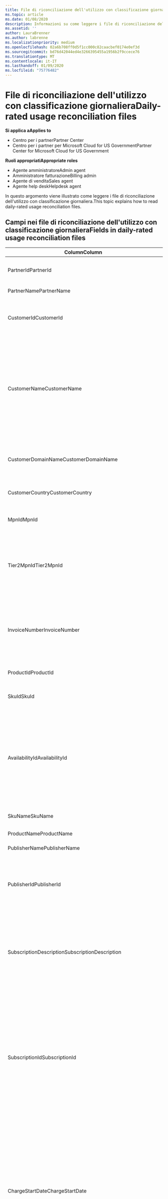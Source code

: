 ```yaml
---
title: File di riconciliazione dell'utilizzo con classificazione giornaliera | Centro per i partner
ms.topic: article
ms.date: 01/08/2020
description: Informazioni su come leggere i file di riconciliazione dell'utilizzo con classificazione giornaliera nel centro per i partner.
ms.assetid: ''
author: LauraBrenner
ms.author: labrenne
ms.localizationpriority: medium
ms.openlocfilehash: 02a6b708ff0d5f1cc000c82caacbef0174e0ef3d
ms.sourcegitcommit: bd76d42044ed4e3266395455a1956b2f9ccece76
ms.translationtype: MT
ms.contentlocale: it-IT
ms.lasthandoff: 01/09/2020
ms.locfileid: "75776482"
---
```

# <a name="daily-rated-usage-reconciliation-files"></a><span data-ttu-id="c2d2c-103">File di riconciliazione dell'utilizzo con classificazione giornaliera</span><span class="sxs-lookup"><span data-stu-id="c2d2c-103">Daily-rated usage reconciliation files</span></span>

<span data-ttu-id="c2d2c-104">**Si applica a**</span><span class="sxs-lookup"><span data-stu-id="c2d2c-104">**Applies to**</span></span>

- <span data-ttu-id="c2d2c-105">Centro per i partner</span><span class="sxs-lookup"><span data-stu-id="c2d2c-105">Partner Center</span></span>
- <span data-ttu-id="c2d2c-106">Centro per i partner per Microsoft Cloud for US Government</span><span class="sxs-lookup"><span data-stu-id="c2d2c-106">Partner Center for Microsoft Cloud for US Government</span></span>

<span data-ttu-id="c2d2c-107">**Ruoli appropriati**</span><span class="sxs-lookup"><span data-stu-id="c2d2c-107">**Appropriate roles**</span></span>

- <span data-ttu-id="c2d2c-108">Agente amministratore</span><span class="sxs-lookup"><span data-stu-id="c2d2c-108">Admin agent</span></span>
- <span data-ttu-id="c2d2c-109">Amministratore fatturazione</span><span class="sxs-lookup"><span data-stu-id="c2d2c-109">Billing admin</span></span>
- <span data-ttu-id="c2d2c-110">Agente di vendita</span><span class="sxs-lookup"><span data-stu-id="c2d2c-110">Sales agent</span></span>
- <span data-ttu-id="c2d2c-111">Agente help desk</span><span class="sxs-lookup"><span data-stu-id="c2d2c-111">Helpdesk agent</span></span>

<span data-ttu-id="c2d2c-112">In questo argomento viene illustrato come leggere i file di riconciliazione dell'utilizzo con classificazione giornaliera.</span><span class="sxs-lookup"><span data-stu-id="c2d2c-112">This topic explains how to read daily-rated usage reconciliation files.</span></span>

## <a name="fields-in-daily-rated-usage-reconciliation-files"></a><span data-ttu-id="c2d2c-113">Campi nei file di riconciliazione dell'utilizzo con classificazione giornaliera</span><span class="sxs-lookup"><span data-stu-id="c2d2c-113">Fields in daily-rated usage reconciliation files</span></span>

| <span data-ttu-id="c2d2c-114">Column</span><span class="sxs-lookup"><span data-stu-id="c2d2c-114">Column</span></span> | <span data-ttu-id="c2d2c-115">Descrizione</span><span class="sxs-lookup"><span data-stu-id="c2d2c-115">Description</span></span> |
| ------ | ----------- |
| <span data-ttu-id="c2d2c-116">PartnerId</span><span class="sxs-lookup"><span data-stu-id="c2d2c-116">PartnerId</span></span> | <span data-ttu-id="c2d2c-117">Identificatore partner in formato GUID.</span><span class="sxs-lookup"><span data-stu-id="c2d2c-117">Partner identifier in GUID format.</span></span> |
| <span data-ttu-id="c2d2c-118">PartnerName</span><span class="sxs-lookup"><span data-stu-id="c2d2c-118">PartnerName</span></span> | <span data-ttu-id="c2d2c-119">Nome partner.</span><span class="sxs-lookup"><span data-stu-id="c2d2c-119">Partner name.</span></span> |
| <span data-ttu-id="c2d2c-120">CustomerId</span><span class="sxs-lookup"><span data-stu-id="c2d2c-120">CustomerId</span></span> | <span data-ttu-id="c2d2c-121">Identificatore Microsoft univoco per il cliente in formato GUID.</span><span class="sxs-lookup"><span data-stu-id="c2d2c-121">Unique Microsoft identifier for the customer in GUID format.</span></span> |
| <span data-ttu-id="c2d2c-122">CustomerName</span><span class="sxs-lookup"><span data-stu-id="c2d2c-122">CustomerName</span></span> | <span data-ttu-id="c2d2c-123">Nome dell'organizzazione del cliente registrato nel Centro per i partner.</span><span class="sxs-lookup"><span data-stu-id="c2d2c-123">Customer's organization name as reported in Partner Center.</span></span> <span data-ttu-id="c2d2c-124">*Questa colonna è molto importante per riconciliare la fattura con le informazioni del sistema.*</span><span class="sxs-lookup"><span data-stu-id="c2d2c-124">*This column is very important for reconciling the invoice with your system information.*</span></span> |
| <span data-ttu-id="c2d2c-125">CustomerDomainName</span><span class="sxs-lookup"><span data-stu-id="c2d2c-125">CustomerDomainName</span></span> | <span data-ttu-id="c2d2c-126">Nome di dominio del cliente.</span><span class="sxs-lookup"><span data-stu-id="c2d2c-126">The customer's domain name.</span></span> <span data-ttu-id="c2d2c-127">Non disponibile per l'attività corrente.</span><span class="sxs-lookup"><span data-stu-id="c2d2c-127">Not available for current activity.</span></span> |
| <span data-ttu-id="c2d2c-128">CustomerCountry</span><span class="sxs-lookup"><span data-stu-id="c2d2c-128">CustomerCountry</span></span> | <span data-ttu-id="c2d2c-129">Paese in cui si trova il cliente.</span><span class="sxs-lookup"><span data-stu-id="c2d2c-129">The country in which the customer is located.</span></span> |
| <span data-ttu-id="c2d2c-130">MpnId</span><span class="sxs-lookup"><span data-stu-id="c2d2c-130">MpnId</span></span> | <span data-ttu-id="c2d2c-131">Identificatore MPN del partner CSP.</span><span class="sxs-lookup"><span data-stu-id="c2d2c-131">MPN identifier of the CSP partner.</span></span> |
| <span data-ttu-id="c2d2c-132">Tier2MpnId</span><span class="sxs-lookup"><span data-stu-id="c2d2c-132">Tier2MpnId</span></span> | <span data-ttu-id="c2d2c-133">Identificatore MPN del rivenditore del record per la sottoscrizione.</span><span class="sxs-lookup"><span data-stu-id="c2d2c-133">MPN identifier of the reseller of record for the subscription.</span></span> <span data-ttu-id="c2d2c-134">Non disponibile per l'attività corrente.</span><span class="sxs-lookup"><span data-stu-id="c2d2c-134">Not available for current activity.</span></span> |
| <span data-ttu-id="c2d2c-135">InvoiceNumber</span><span class="sxs-lookup"><span data-stu-id="c2d2c-135">InvoiceNumber</span></span> | <span data-ttu-id="c2d2c-136">Numero di fattura in cui viene visualizzata la transazione specificata.</span><span class="sxs-lookup"><span data-stu-id="c2d2c-136">Invoice number where the specified transaction appears.</span></span> <span data-ttu-id="c2d2c-137">Non disponibile per l'attività corrente.</span><span class="sxs-lookup"><span data-stu-id="c2d2c-137">Not available for current activity.</span></span> |
| <span data-ttu-id="c2d2c-138">ProductId</span><span class="sxs-lookup"><span data-stu-id="c2d2c-138">ProductId</span></span> | <span data-ttu-id="c2d2c-139">Identificatore del prodotto.</span><span class="sxs-lookup"><span data-stu-id="c2d2c-139">The identifier for the product.</span></span> |
| <span data-ttu-id="c2d2c-140">SkuId</span><span class="sxs-lookup"><span data-stu-id="c2d2c-140">SkuId</span></span> | <span data-ttu-id="c2d2c-141">Identificatore per un particolare SKU.</span><span class="sxs-lookup"><span data-stu-id="c2d2c-141">The identifier for a particular SKU.</span></span> |
| <span data-ttu-id="c2d2c-142">AvailabilityId</span><span class="sxs-lookup"><span data-stu-id="c2d2c-142">AvailabilityId</span></span> | <span data-ttu-id="c2d2c-143">Identificatore della disponibilità di uno SKU specifico.</span><span class="sxs-lookup"><span data-stu-id="c2d2c-143">The identifier for a particular SKU's availability.</span></span> <span data-ttu-id="c2d2c-144">Ciò indica se lo SKU è disponibile per l'acquisto in un determinato paese, valuta, segmento di settore e così via.</span><span class="sxs-lookup"><span data-stu-id="c2d2c-144">This shows whether the SKU is available for purchase in the given country, currency, industry segment, etc.</span></span> |
| <span data-ttu-id="c2d2c-145">SkuName</span><span class="sxs-lookup"><span data-stu-id="c2d2c-145">SkuName</span></span> | <span data-ttu-id="c2d2c-146">Titolo di una particolare SKU.</span><span class="sxs-lookup"><span data-stu-id="c2d2c-146">The title for a particular SKU.</span></span> |
| <span data-ttu-id="c2d2c-147">ProductName</span><span class="sxs-lookup"><span data-stu-id="c2d2c-147">ProductName</span></span> | <span data-ttu-id="c2d2c-148">Nome del prodotto.</span><span class="sxs-lookup"><span data-stu-id="c2d2c-148">The name of the product.</span></span> |
| <span data-ttu-id="c2d2c-149">PublisherName</span><span class="sxs-lookup"><span data-stu-id="c2d2c-149">PublisherName</span></span> | <span data-ttu-id="c2d2c-150">Nome dell'editore.</span><span class="sxs-lookup"><span data-stu-id="c2d2c-150">The name of the publisher.</span></span> |
| <span data-ttu-id="c2d2c-151">PublisherId</span><span class="sxs-lookup"><span data-stu-id="c2d2c-151">PublisherId</span></span> | <span data-ttu-id="c2d2c-152">Identificatore del server di pubblicazione in formato GUID.</span><span class="sxs-lookup"><span data-stu-id="c2d2c-152">The identifier of the publisher in GUID format.</span></span> <span data-ttu-id="c2d2c-153">Non disponibile per l'attività corrente.</span><span class="sxs-lookup"><span data-stu-id="c2d2c-153">Not available for current activity.</span></span> |
| <span data-ttu-id="c2d2c-154">SubscriptionDescription</span><span class="sxs-lookup"><span data-stu-id="c2d2c-154">SubscriptionDescription</span></span> | <span data-ttu-id="c2d2c-155">Nome dell'offerta di servizio acquistata dal cliente, come definito nel listino prezzi.</span><span class="sxs-lookup"><span data-stu-id="c2d2c-155">The name of the service offering purchased by the customer, as defined in the price list.</span></span> <span data-ttu-id="c2d2c-156">Si tratta di un campo identico a **offername**.</span><span class="sxs-lookup"><span data-stu-id="c2d2c-156">(This is an identical field to **OfferName**).</span></span> |
| <span data-ttu-id="c2d2c-157">SubscriptionId</span><span class="sxs-lookup"><span data-stu-id="c2d2c-157">SubscriptionId</span></span> | <span data-ttu-id="c2d2c-158">Identificatore univoco di una sottoscrizione nella piattaforma di fatturazione Microsoft.</span><span class="sxs-lookup"><span data-stu-id="c2d2c-158">Unique identifier for a subscription in the Microsoft billing platform.</span></span> <span data-ttu-id="c2d2c-159">Non utilizzato per la riconciliazione.</span><span class="sxs-lookup"><span data-stu-id="c2d2c-159">Not used for reconciliation.</span></span> <span data-ttu-id="c2d2c-160">*Questo identificatore non corrisponde all' **ID sottoscrizione** nella console di amministrazione partner.*</span><span class="sxs-lookup"><span data-stu-id="c2d2c-160">*This identifier is not the same as the **Subscription ID** on the partner admin console.*</span></span> |
| <span data-ttu-id="c2d2c-161">ChargeStartDate</span><span class="sxs-lookup"><span data-stu-id="c2d2c-161">ChargeStartDate</span></span> | <span data-ttu-id="c2d2c-162">Data di inizio del ciclo di fatturazione (eccetto quando si presentano date di dati di utilizzo latenti precedentemente non addebitati dal ciclo di fatturazione precedente).</span><span class="sxs-lookup"><span data-stu-id="c2d2c-162">Start date of the billing cycle (except when presenting dates of previously uncharged latent usage data from the previous billing cycle).</span></span> <span data-ttu-id="c2d2c-163">L'ora indicata è sempre l'inizio della giornata, le 0:00.</span><span class="sxs-lookup"><span data-stu-id="c2d2c-163">The time is always the beginning of the day, 0:00.</span></span> |
| <span data-ttu-id="c2d2c-164">ChargeEndDate</span><span class="sxs-lookup"><span data-stu-id="c2d2c-164">ChargeEndDate</span></span> | <span data-ttu-id="c2d2c-165">Data di fine del ciclo di fatturazione (tranne quando si presentano date di dati di utilizzo latenti precedentemente non addebitati dal ciclo biling precedente).</span><span class="sxs-lookup"><span data-stu-id="c2d2c-165">End date of billing cycle (except when presenting dates of previously uncharged latent usage data from the previous biling cycle).</span></span> <span data-ttu-id="c2d2c-166">L'ora indicata è sempre la fine della giornata, le 23:59.</span><span class="sxs-lookup"><span data-stu-id="c2d2c-166">The time is always the end of the day, 23:59.</span></span> |
| <span data-ttu-id="c2d2c-167">UsageDate</span><span class="sxs-lookup"><span data-stu-id="c2d2c-167">UsageDate</span></span> | <span data-ttu-id="c2d2c-168">Data di utilizzo del servizio.</span><span class="sxs-lookup"><span data-stu-id="c2d2c-168">Date of service usage.</span></span> |
| <span data-ttu-id="c2d2c-169">MeterType</span><span class="sxs-lookup"><span data-stu-id="c2d2c-169">MeterType</span></span> | <span data-ttu-id="c2d2c-170">Tipo di misuratore.</span><span class="sxs-lookup"><span data-stu-id="c2d2c-170">The type of meter.</span></span> |
| <span data-ttu-id="c2d2c-171">MeterCategory</span><span class="sxs-lookup"><span data-stu-id="c2d2c-171">MeterCategory</span></span> | <span data-ttu-id="c2d2c-172">Servizio di primo livello per l'utilizzo.</span><span class="sxs-lookup"><span data-stu-id="c2d2c-172">The top-level service for the usage.</span></span> |
| <span data-ttu-id="c2d2c-173">MeterId</span><span class="sxs-lookup"><span data-stu-id="c2d2c-173">MeterId</span></span> | <span data-ttu-id="c2d2c-174">Identificatore del contatore utilizzato.</span><span class="sxs-lookup"><span data-stu-id="c2d2c-174">The identifier for the meter being used.</span></span> |
| <span data-ttu-id="c2d2c-175">MeterSubCategory</span><span class="sxs-lookup"><span data-stu-id="c2d2c-175">MeterSubCategory</span></span> | <span data-ttu-id="c2d2c-176">Tipo di servizio di Azure, che può influire sulla frequenza.</span><span class="sxs-lookup"><span data-stu-id="c2d2c-176">The type of Azure service, which can affect the rate.</span></span> |
| <span data-ttu-id="c2d2c-177">MeterName</span><span class="sxs-lookup"><span data-stu-id="c2d2c-177">MeterName</span></span> | <span data-ttu-id="c2d2c-178">Unità di misura per il contatore utilizzato.</span><span class="sxs-lookup"><span data-stu-id="c2d2c-178">The unit of measure for the meter being consumed.</span></span> |
| <span data-ttu-id="c2d2c-179">MeterRegion</span><span class="sxs-lookup"><span data-stu-id="c2d2c-179">MeterRegion</span></span> | <span data-ttu-id="c2d2c-180">Questa colonna identifica la posizione del data center nell'area geografica dei servizi dove applicabile e popolato.</span><span class="sxs-lookup"><span data-stu-id="c2d2c-180">This column identifies the location of a data center within the region for services where this is applicable and populated.</span></span> |
| <span data-ttu-id="c2d2c-181">Unit</span><span class="sxs-lookup"><span data-stu-id="c2d2c-181">Unit</span></span> | <span data-ttu-id="c2d2c-182">Unità del **nome**della risorsa.</span><span class="sxs-lookup"><span data-stu-id="c2d2c-182">The unit of the resource **Name**.</span></span> |
| <span data-ttu-id="c2d2c-183">ResourceLocation</span><span class="sxs-lookup"><span data-stu-id="c2d2c-183">ResourceLocation</span></span> | <span data-ttu-id="c2d2c-184">Il data center in cui è in esecuzione il contatore.</span><span class="sxs-lookup"><span data-stu-id="c2d2c-184">The data center where the meter is running.</span></span> |
| <span data-ttu-id="c2d2c-185">ConsumedService</span><span class="sxs-lookup"><span data-stu-id="c2d2c-185">ConsumedService</span></span> | <span data-ttu-id="c2d2c-186">Il servizio della piattaforma Azure che è stato utilizzato.</span><span class="sxs-lookup"><span data-stu-id="c2d2c-186">The Azure platform service that you used.</span></span> |
| <span data-ttu-id="c2d2c-187">ResourceGroup</span><span class="sxs-lookup"><span data-stu-id="c2d2c-187">ResourceGroup</span></span> | <span data-ttu-id="c2d2c-188">Rappresenta un contenitore che include le risorse correlate per una soluzione di Azure.</span><span class="sxs-lookup"><span data-stu-id="c2d2c-188">Represents a container that holds related resources for an Azure solution,</span></span> |
| <span data-ttu-id="c2d2c-189">ResourceURI</span><span class="sxs-lookup"><span data-stu-id="c2d2c-189">ResourceURI</span></span> | <span data-ttu-id="c2d2c-190">URI della risorsa in uso.</span><span class="sxs-lookup"><span data-stu-id="c2d2c-190">The URI of the resource being used.</span></span> |
| <span data-ttu-id="c2d2c-191">ChargeType</span><span class="sxs-lookup"><span data-stu-id="c2d2c-191">ChargeType</span></span> | <span data-ttu-id="c2d2c-192">Tipo di addebito o rettifica.</span><span class="sxs-lookup"><span data-stu-id="c2d2c-192">The type of charge or adjustment.</span></span> <span data-ttu-id="c2d2c-193">Non disponibile per l'attività corrente.</span><span class="sxs-lookup"><span data-stu-id="c2d2c-193">Not available for current activity.</span></span> |
| <span data-ttu-id="c2d2c-194">UnitPrice</span><span class="sxs-lookup"><span data-stu-id="c2d2c-194">UnitPrice</span></span> | <span data-ttu-id="c2d2c-195">Prezzo per licenza, pubblicato nell'elenco prezzi al momento dell'acquisto.</span><span class="sxs-lookup"><span data-stu-id="c2d2c-195">Price per license, as published in the price list at the time of purchase.</span></span> <span data-ttu-id="c2d2c-196">Verificare che il prezzo corrisponda alle informazioni archiviate nel sistema di fatturazione durante la riconciliazione.</span><span class="sxs-lookup"><span data-stu-id="c2d2c-196">Make sure this price matches the information stored in your billing system during reconciliation.</span></span> |
| <span data-ttu-id="c2d2c-197">Quantità</span><span class="sxs-lookup"><span data-stu-id="c2d2c-197">Quantity</span></span> | <span data-ttu-id="c2d2c-198">Numero di licenze.</span><span class="sxs-lookup"><span data-stu-id="c2d2c-198">Number of licenses.</span></span> <span data-ttu-id="c2d2c-199">Verificare che il prezzo corrisponda alle informazioni archiviate nel sistema di fatturazione durante la riconciliazione.</span><span class="sxs-lookup"><span data-stu-id="c2d2c-199">Make sure this price matches the information stored in your billing system during reconciliation.</span></span> |
| <span data-ttu-id="c2d2c-200">UnitType</span><span class="sxs-lookup"><span data-stu-id="c2d2c-200">UnitType</span></span> | <span data-ttu-id="c2d2c-201">Tipo di unità in cui viene addebitato il contatore.</span><span class="sxs-lookup"><span data-stu-id="c2d2c-201">The type of unit the meter is charged in.</span></span> <span data-ttu-id="c2d2c-202">Non disponibile per l'attività corrente.</span><span class="sxs-lookup"><span data-stu-id="c2d2c-202">Not available for current activity.</span></span> |
| <span data-ttu-id="c2d2c-203">BillingPreTaxTotal</span><span class="sxs-lookup"><span data-stu-id="c2d2c-203">BillingPreTaxTotal</span></span> | <span data-ttu-id="c2d2c-204">Importo totale della fatturazione prima delle imposte.</span><span class="sxs-lookup"><span data-stu-id="c2d2c-204">Total billing amount before taxes.</span></span> |
| <span data-ttu-id="c2d2c-205">BillingCurrency</span><span class="sxs-lookup"><span data-stu-id="c2d2c-205">BillingCurrency</span></span> | <span data-ttu-id="c2d2c-206">Valuta nell'area geografica del cliente.</span><span class="sxs-lookup"><span data-stu-id="c2d2c-206">The currency in the customer's geographic region.</span></span> |
| <span data-ttu-id="c2d2c-207">PricingPreTaxTotal</span><span class="sxs-lookup"><span data-stu-id="c2d2c-207">PricingPreTaxTotal</span></span> | <span data-ttu-id="c2d2c-208">I prezzi prima dell'aggiunta delle imposte.</span><span class="sxs-lookup"><span data-stu-id="c2d2c-208">The pricing before taxes are added.</span></span> |
| <span data-ttu-id="c2d2c-209">PricingCurrency</span><span class="sxs-lookup"><span data-stu-id="c2d2c-209">PricingCurrency</span></span> | <span data-ttu-id="c2d2c-210">Valuta nell'elenco prezzi.</span><span class="sxs-lookup"><span data-stu-id="c2d2c-210">The currency in the price list.</span></span> |
| <span data-ttu-id="c2d2c-211">ServiceInfo1</span><span class="sxs-lookup"><span data-stu-id="c2d2c-211">ServiceInfo1</span></span> | <span data-ttu-id="c2d2c-212">Numero di connessioni del bus di servizio di cui è stato effettuato il provisioning e utilizzate in un determinato giorno.</span><span class="sxs-lookup"><span data-stu-id="c2d2c-212">The number of Service Bus connections that were provisioned and utilized on a given day.</span></span> |
| <span data-ttu-id="c2d2c-213">ServiceInfo2</span><span class="sxs-lookup"><span data-stu-id="c2d2c-213">ServiceInfo2</span></span> | <span data-ttu-id="c2d2c-214">Campo legacy che acquisisce i metadati facoltativi specifici del servizio.</span><span class="sxs-lookup"><span data-stu-id="c2d2c-214">A legacy field that captures optional service-specific metadata.</span></span> |
| <span data-ttu-id="c2d2c-215">Tag</span><span class="sxs-lookup"><span data-stu-id="c2d2c-215">Tags</span></span> | <span data-ttu-id="c2d2c-216">Rappresenta un'organizzazione logica delle risorse di Azure impostate dall'utente.</span><span class="sxs-lookup"><span data-stu-id="c2d2c-216">Represents a logical organization of Azure resources set by the user.</span></span> |
| <span data-ttu-id="c2d2c-217">AdditionalInfo</span><span class="sxs-lookup"><span data-stu-id="c2d2c-217">AdditionalInfo</span></span> | <span data-ttu-id="c2d2c-218">Eventuali informazioni aggiuntive non incluse in altre colonne.</span><span class="sxs-lookup"><span data-stu-id="c2d2c-218">Any additional information not covered in other columns.</span></span> |
| <span data-ttu-id="c2d2c-219">EffectiveUnitPrice</span><span class="sxs-lookup"><span data-stu-id="c2d2c-219">EffectiveUnitPrice</span></span> | <span data-ttu-id="c2d2c-220">Il valore effettivo addebitato per unità, inclusi eventuali sconti, crediti ottenuti e così via.</span><span class="sxs-lookup"><span data-stu-id="c2d2c-220">The actual value charged per unit, including any discounts, earned credit, etc.</span></span> |
| <span data-ttu-id="c2d2c-221">PCToBCExchangeRate</span><span class="sxs-lookup"><span data-stu-id="c2d2c-221">PCToBCExchangeRate</span></span> | <span data-ttu-id="c2d2c-222">Tasso di cambio applicato per la valuta di fatturazione ai prezzi.</span><span class="sxs-lookup"><span data-stu-id="c2d2c-222">Exchange rate applied for pricing currency to billing currency.</span></span> |
| <span data-ttu-id="c2d2c-223">PCToBCExchangeRateDate</span><span class="sxs-lookup"><span data-stu-id="c2d2c-223">PCToBCExchangeRateDate</span></span> | <span data-ttu-id="c2d2c-224">Data in cui viene determinata la valuta dei prezzi per la valuta di fatturazione.</span><span class="sxs-lookup"><span data-stu-id="c2d2c-224">The date on which the pricing currency to the billing currency is determined.</span></span> |
| <span data-ttu-id="c2d2c-225">EntitlementId</span><span class="sxs-lookup"><span data-stu-id="c2d2c-225">EntitlementId</span></span> | <span data-ttu-id="c2d2c-226">Rappresenta l'ID sottoscrizione di Azure.</span><span class="sxs-lookup"><span data-stu-id="c2d2c-226">Represents the Azure Subscription ID.</span></span> |
| <span data-ttu-id="c2d2c-227">EntitlementDescription</span><span class="sxs-lookup"><span data-stu-id="c2d2c-227">EntitlementDescription</span></span> | <span data-ttu-id="c2d2c-228">Rappresenta il nome dell'ID sottoscrizione di Azure.</span><span class="sxs-lookup"><span data-stu-id="c2d2c-228">Represents the name of the Azure Subscription ID.</span></span> |
| <span data-ttu-id="c2d2c-229">PartnerEarnedCreditPercentage</span><span class="sxs-lookup"><span data-stu-id="c2d2c-229">PartnerEarnedCreditPercentage</span></span> | <span data-ttu-id="c2d2c-230">Visualizza il PartnerEarnedCredit per l'elemento della riga.</span><span class="sxs-lookup"><span data-stu-id="c2d2c-230">Displays the PartnerEarnedCredit for the line item.</span></span> <span data-ttu-id="c2d2c-231">Il credito guadagnato sarà 0 o 15%</span><span class="sxs-lookup"><span data-stu-id="c2d2c-231">Earned credit will be either 0 or 15 percent</span></span> |
